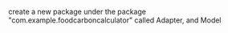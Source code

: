 create a new package under the package "com.example.foodcarboncalculator" called Adapter, and Model
